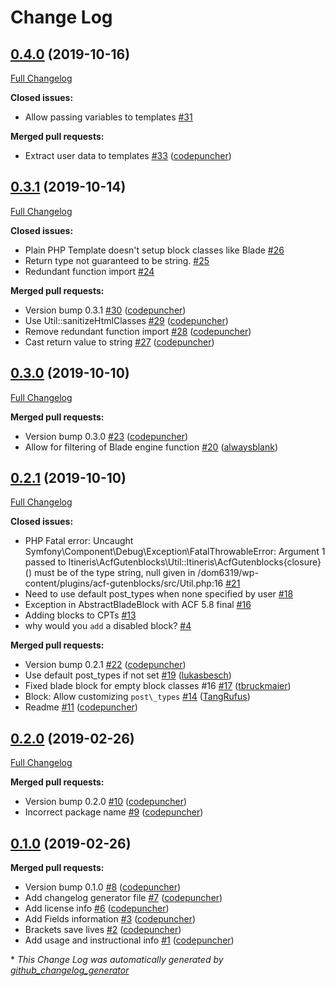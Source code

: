 # Change Log

## [0.4.0](https://github.com/ItinerisLtd/acf-gutenblocks/tree/0.4.0) (2019-10-16)
[Full Changelog](https://github.com/ItinerisLtd/acf-gutenblocks/compare/0.3.1...0.4.0)

**Closed issues:**

- Allow passing variables to templates [\#31](https://github.com/ItinerisLtd/acf-gutenblocks/issues/31)

**Merged pull requests:**

- Extract user data to templates [\#33](https://github.com/ItinerisLtd/acf-gutenblocks/pull/33) ([codepuncher](https://github.com/codepuncher))

## [0.3.1](https://github.com/ItinerisLtd/acf-gutenblocks/tree/0.3.1) (2019-10-14)
[Full Changelog](https://github.com/ItinerisLtd/acf-gutenblocks/compare/0.3.0...0.3.1)

**Closed issues:**

- Plain PHP Template doesn't setup block classes like Blade [\#26](https://github.com/ItinerisLtd/acf-gutenblocks/issues/26)
- Return type not guaranteed to be string. [\#25](https://github.com/ItinerisLtd/acf-gutenblocks/issues/25)
- Redundant function import [\#24](https://github.com/ItinerisLtd/acf-gutenblocks/issues/24)

**Merged pull requests:**

- Version bump 0.3.1 [\#30](https://github.com/ItinerisLtd/acf-gutenblocks/pull/30) ([codepuncher](https://github.com/codepuncher))
- Use Util::sanitizeHtmlClasses [\#29](https://github.com/ItinerisLtd/acf-gutenblocks/pull/29) ([codepuncher](https://github.com/codepuncher))
- Remove redundant function import [\#28](https://github.com/ItinerisLtd/acf-gutenblocks/pull/28) ([codepuncher](https://github.com/codepuncher))
- Cast return value to string [\#27](https://github.com/ItinerisLtd/acf-gutenblocks/pull/27) ([codepuncher](https://github.com/codepuncher))

## [0.3.0](https://github.com/ItinerisLtd/acf-gutenblocks/tree/0.3.0) (2019-10-10)
[Full Changelog](https://github.com/ItinerisLtd/acf-gutenblocks/compare/0.2.1...0.3.0)

**Merged pull requests:**

- Version bump 0.3.0 [\#23](https://github.com/ItinerisLtd/acf-gutenblocks/pull/23) ([codepuncher](https://github.com/codepuncher))
- Allow for filtering of Blade engine function [\#20](https://github.com/ItinerisLtd/acf-gutenblocks/pull/20) ([alwaysblank](https://github.com/alwaysblank))

## [0.2.1](https://github.com/ItinerisLtd/acf-gutenblocks/tree/0.2.1) (2019-10-10)
[Full Changelog](https://github.com/ItinerisLtd/acf-gutenblocks/compare/0.2.0...0.2.1)

**Closed issues:**

- PHP Fatal error:  Uncaught Symfony\Component\Debug\Exception\FatalThrowableError: Argument 1 passed to Itineris\AcfGutenblocks\Util::Itineris\AcfGutenblocks\{closure}\(\) must be of the type string, null given in /dom6319/wp-content/plugins/acf-gutenblocks/src/Util.php:16 [\#21](https://github.com/ItinerisLtd/acf-gutenblocks/issues/21)
- Need to use default post\_types when none specified by user [\#18](https://github.com/ItinerisLtd/acf-gutenblocks/issues/18)
- Exception in AbstractBladeBlock with ACF 5.8 final [\#16](https://github.com/ItinerisLtd/acf-gutenblocks/issues/16)
- Adding blocks to CPTs [\#13](https://github.com/ItinerisLtd/acf-gutenblocks/issues/13)
- why would you `add` a disabled block? [\#4](https://github.com/ItinerisLtd/acf-gutenblocks/issues/4)

**Merged pull requests:**

- Version bump 0.2.1 [\#22](https://github.com/ItinerisLtd/acf-gutenblocks/pull/22) ([codepuncher](https://github.com/codepuncher))
- Use default post\_types if not set [\#19](https://github.com/ItinerisLtd/acf-gutenblocks/pull/19) ([lukasbesch](https://github.com/lukasbesch))
- Fixed blade block for empty block classes \#16 [\#17](https://github.com/ItinerisLtd/acf-gutenblocks/pull/17) ([tbruckmaier](https://github.com/tbruckmaier))
- Block: Allow customizing `post\_types` [\#14](https://github.com/ItinerisLtd/acf-gutenblocks/pull/14) ([TangRufus](https://github.com/TangRufus))
- Readme [\#11](https://github.com/ItinerisLtd/acf-gutenblocks/pull/11) ([codepuncher](https://github.com/codepuncher))

## [0.2.0](https://github.com/ItinerisLtd/acf-gutenblocks/tree/0.2.0) (2019-02-26)
[Full Changelog](https://github.com/ItinerisLtd/acf-gutenblocks/compare/0.1.0...0.2.0)

**Merged pull requests:**

- Version bump 0.2.0 [\#10](https://github.com/ItinerisLtd/acf-gutenblocks/pull/10) ([codepuncher](https://github.com/codepuncher))
- Incorrect package name [\#9](https://github.com/ItinerisLtd/acf-gutenblocks/pull/9) ([codepuncher](https://github.com/codepuncher))

## [0.1.0](https://github.com/ItinerisLtd/acf-gutenblocks/tree/0.1.0) (2019-02-26)
**Merged pull requests:**

- Version bump 0.1.0 [\#8](https://github.com/ItinerisLtd/acf-gutenblocks/pull/8) ([codepuncher](https://github.com/codepuncher))
- Add changelog generator file [\#7](https://github.com/ItinerisLtd/acf-gutenblocks/pull/7) ([codepuncher](https://github.com/codepuncher))
- Add license info [\#6](https://github.com/ItinerisLtd/acf-gutenblocks/pull/6) ([codepuncher](https://github.com/codepuncher))
- Add Fields information [\#3](https://github.com/ItinerisLtd/acf-gutenblocks/pull/3) ([codepuncher](https://github.com/codepuncher))
- Brackets save lives [\#2](https://github.com/ItinerisLtd/acf-gutenblocks/pull/2) ([codepuncher](https://github.com/codepuncher))
- Add usage and instructional info [\#1](https://github.com/ItinerisLtd/acf-gutenblocks/pull/1) ([codepuncher](https://github.com/codepuncher))



\* *This Change Log was automatically generated by [github_changelog_generator](https://github.com/skywinder/Github-Changelog-Generator)*